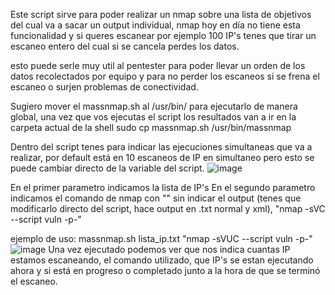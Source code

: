 Este script sirve para poder realizar un nmap sobre una lista de objetivos del cual va a sacar un output individual, nmap hoy en día no tiene esta funcionalidad y si queres escanear por ejemplo 100 IP's tenes que tirar un escaneo entero del cual si se cancela perdes los datos.

esto puede serle muy util al pentester para poder llevar un orden de los datos recolectados por equipo y para no perder los escaneos si se frena el escaneo o surjen problemas de conectividad.

Sugiero mover el massnmap.sh al /usr/bin/ para ejecutarlo de manera global, una vez que vos ejecutas el script los resultados van a ir en la carpeta actual de la shell
sudo cp massnmap.sh /usr/bin/massnmap

Dentro del script tenes para indicar las ejecuciones simultaneas que va a realizar, por default está en 10 escaneos de IP en simultaneo pero esto se puede cambiar directo de la variable del script.
![image](https://github.com/eflovecchio/MassNmap/assets/95314924/47adda06-8ef9-47b6-b6e2-40070dfbedf4)

En el primer parametro indicamos la lista de IP's
En el segundo parametro indicamos el comando de nmap con "" sin indicar el output (tenes que modificarlo directo del script, hace output en .txt normal y xml), "nmap -sVC --script vuln -p-"

ejemplo de uso:
massnmap.sh lista_ip.txt "nmap -sVUC --script vuln -p-"
![image](https://github.com/eflovecchio/MassNmap/assets/95314924/01ae305c-469d-4b81-a2f2-a2b4138d4963)
Una vez ejecutado podemos ver que nos indica cuantas IP estamos escaneando, el comando utilizado, que IP's se estan ejecutando ahora y si está en progreso o completado junto a la hora de que se terminó el escaneo.
